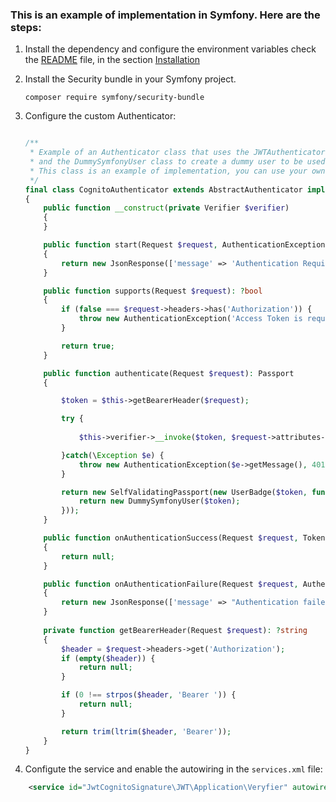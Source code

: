### This is an example of implementation in Symfony. Here are the steps:

1. Install the dependency and configure the environment variables check the [README](../README.md) file, in the section [Installation](../README.md#installation)

2. Install the Security bundle in your Symfony project.
    ```
    composer require symfony/security-bundle
    ```
    
3. Configure the custom Authenticator:
    ```PHP

    /**
     * Example of an Authenticator class that uses the JWTAuthenticatorVerify class to verify the token
     * and the DummySymfonyUser class to create a dummy user to be used in the Symfony security system
     * This class is an example of implementation, you can use your own classes to verify the token and create the user
     */
    final class CognitoAuthenticator extends AbstractAuthenticator implements AuthenticationEntryPointInterface
    {
        public function __construct(private Verifier $verifier)
        {
        }

        public function start(Request $request, AuthenticationException $authException = null): JsonResponse
        {
            return new JsonResponse(['message' => 'Authentication Required'], 401);
        }

        public function supports(Request $request): ?bool
        {
            if (false === $request->headers->has('Authorization')) {
                throw new AuthenticationException('Access Token is required', 401);
            }

            return true;
        }

        public function authenticate(Request $request): Passport
        {

            $token = $this->getBearerHeader($request);

            try {
                
                $this->verifier->__invoke($token, $request->attributes->get('required_scopes'));

            }catch(\Exception $e) {
                throw new AuthenticationException($e->getMessage(), 401);
            }

            return new SelfValidatingPassport(new UserBadge($token, function ($token) {
                return new DummySymfonyUser($token);
            }));
        }

        public function onAuthenticationSuccess(Request $request, TokenInterface $token, string $firewallName): ?Response
        {
            return null;
        }

        public function onAuthenticationFailure(Request $request, AuthenticationException $exception): ?JsonResponse
        {
            return new JsonResponse(['message' => "Authentication failed"], 401);
        }
        
        private function getBearerHeader(Request $request): ?string
        {
            $header = $request->headers->get('Authorization');
            if (empty($header)) {
                return null;
            }

            if (0 !== strpos($header, 'Bearer ')) {
                return null;
            }

            return trim(ltrim($header, 'Bearer'));
        }
    }
    ```  

4. Configute the service and enable the autowiring in the `services.xml` file:
  ```XML
      <service id="JwtCognitoSignature\JWT\Application\Veryfier" autowire="true"/>
  ```
